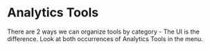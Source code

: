# Analytics Tools

There are 2 ways we can organize tools by category - The UI is the difference. Look at both occurrences of Analytics Tools in the menu.


